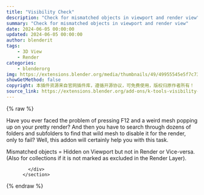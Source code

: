```yaml
---
title: "Visibility Check"
description: "Check for mismatched objects in viewport and render view"
summary: "Check for mismatched objects in viewport and render view"
date: 2024-06-05 00:00:00
updated: 2024-06-05 00:00:00
author: blenderit
tags: 
    - 3D View
    - Render
categories:
    - blenderorg
img: https://extensions.blender.org/media/thumbnails/49/49955545e5f7c73aa19f642f3e4dfdbc06964bdbf06c8fd482372c18d3a508ec_640x360.webp
showGetMethod: false
copyright: 本插件资源来自官网插件库，遵循开源协议，可免费使用，版权归原作者所有！
source_link: https://extensions.blender.org/add-ons/k-tools-visibility-check/
---
```


{% raw %}
<section id="about" class="mt-3">
            <div class="box style-rich-text">
              <p>Have you ever faced the problem of pressing F12 and a weird mesh popping up on your pretty render? And then you have to search through dozens of folders and subfolders to find that wild mesh to disable it for the render, only to fail? Well, this addon will certainly help you with this task.</p>
<p>Mismatched objects = Hidden on Viewport but not in Render or Vice-versa. (Also for collections if it is not marked as excluded in the Render Layer).</p>

            </div>
          </section>
<div style="display: none">blenderorg</div>
{% endraw %}